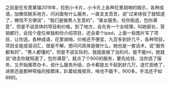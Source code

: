 之前是在东莞某镇2019年，捡到小卡片，小卡片上各种花里胡哨的暗示，各种成语，加微信联系地方，问对面有什么服务，一直支支吾吾，说"过来体验了就知道了，微信不方便说"，“我们是做男人生意的”，“美女服务，任你挑选，包你满意”，但是不说具体的项目和价格，到了地方，会先有一个女经理，叫她部长，营销都行，会找个座位单独和你介绍项目，还会拿个ipad，上面一些图片写了项目，让你选，各种成语，花里胡哨，价格还不便宜，九百多到好几千，各种项目，项目全是成语词汇，很是不解，想问问具体是做什么，她也是一套话术，说"服务都有的"，“男人都懂的”，但是不说实际的，我就直接了当的问，能不能ml，她就说“进去你就知道了，包你满意”，就点了个900的服务，要先给钱，当你选了服务，又开始推荐办卡，说什么服务升级，办卡都是五千起到好几万，连忙拒绝了，进房还是那种窄版的按摩床，趴着给我按背，啥也不能干，900多。手法还不如88的。
